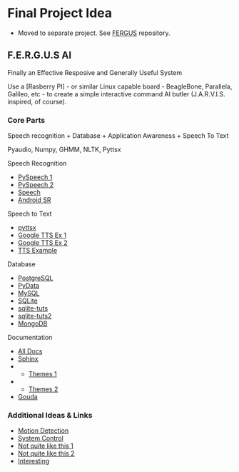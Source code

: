 # Final Project Idea

* Moved to separate project. See [FERGUS](https://github.com/andrewbates09/FERGUS) repository.

## F.E.R.G.U.S AI
Finally an Effective Resposive and Generally Useful System

Use a [Rasberry PI] - or similar Linux capable board - BeagleBone, Parallela, Galileo, etc - to create a simple interactive command AI butler (J.A.R.V.I.S. inspired, of course).

### Core Parts
Speech recognition + Database + Application Awareness + Speech To Text

Pyaudio, Numpy, GHMM, NLTK, Pyttsx

Speech Recognition
* [PySpeech 1](https://pypi.python.org/pypi/SpeechRecognition/)
* [PySpeech 2](https://code.google.com/p/pyspeech/)
* [Speech](https://pypi.python.org/pypi/speech/)
* [Android SR](http://developer.android.com/reference/android/speech/SpeechRecognizer.html)

Speech to Text
* [pyttsx](http://pyttsx.readthedocs.org/en/latest/index.html)
* [Google TTS Ex 1](https://gist.github.com/alexsleat/1362973)
* [Google TTS Ex 2](http://www.raspberrypi.org/forums/viewtopic.php?t=43379&p=347065)
* [TTS Example](http://code.activestate.com/recipes/578839-python-text-to-speech-with-pyttsx/)

Database

* [PostgreSQL](http://www.postgresql.org/)
* [PyData](http://pydata.org/)
* [MySQL](http://dev.mysql.com/downloads/mysql/)
* [SQLite](http://www.sqlite.org/)
* [sqlite-tuts](https://docs.python.org/3.4/library/sqlite3.html)
* [sqlite-tuts2](http://www.tutorialspoint.com/sqlite/sqlite_python.htm)
* [MongoDB](http://www.mongodb.org/)

Documentation

* [All Docs](https://wiki.python.org/moin/DocumentationTools)
* [Sphinx](http://sphinx-doc.org/)
* * [Themes 1](http://sphinx-doc.org/theming.html)
* * [Themes 2](http://docs.writethedocs.org/tools/sphinx-themes/)
* [Gouda](http://www.unexpected-vortices.com/sw/rippledoc/index.html)

### Additional Ideas & Links

* [Motion Detection](http://www.raspberrypi.org/forums/viewtopic.php?t=45235)
* [System Control](http://wizzup.org/simba/)
* [Not quite like this 1](http://cmusphinx.sourceforge.net/2014/04/jasper-personal-assistant-for-raspberry-pi/)
* [Not quite like this 2](http://cranklin.wordpress.com/2012/01/13/building-my-own-siri-jarvis/)
* [Interesting](https://www.youtube.com/watch?v=_YyZtNzq_VQ)
